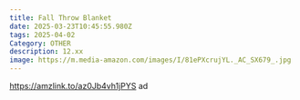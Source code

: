 ```yaml
---
title: Fall Throw Blanket
date: 2025-03-23T10:45:55.980Z
tags: 2025-04-02
Category: OTHER
description: 12.xx
image: https://m.media-amazon.com/images/I/81ePXcrujYL._AC_SX679_.jpg
---
```

https://amzlink.to/az0Jb4vh1jPYS   ad